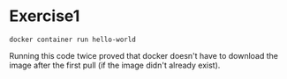 # Exercise1

```
docker container run hello-world
```

Running this code twice proved that docker doesn't have to download the image after the first pull
(if the image didn't already exist).

